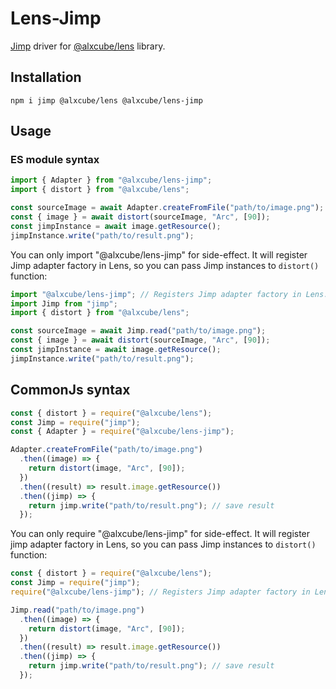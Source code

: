 # Lens-Jimp

[Jimp](https://www.npmjs.com/package/jimp) driver for
[@alxcube/lens](https://www.npmjs.com/package/@alxcube/lens) library.

## Installation

```
npm i jimp @alxcube/lens @alxcube/lens-jimp
```

## Usage

### ES module syntax

```js
import { Adapter } from "@alxcube/lens-jimp";
import { distort } from "@alxcube/lens";

const sourceImage = await Adapter.createFromFile("path/to/image.png");
const { image } = await distort(sourceImage, "Arc", [90]);
const jimpInstance = await image.getResource();
jimpInstance.write("path/to/result.png");
```

You can only import "@alxcube/lens-jimp" for side-effect. It will register Jimp adapter factory in Lens, so you can
pass Jimp instances to `distort()` function:

```js
import "@alxcube/lens-jimp"; // Registers Jimp adapter factory in Lens.
import Jimp from "jimp";
import { distort } from "@alxcube/lens";

const sourceImage = await Jimp.read("path/to/image.png");
const { image } = await distort(sourceImage, "Arc", [90]);
const jimpInstance = await image.getResource();
jimpInstance.write("path/to/result.png");
```

## CommonJs syntax

```javascript
const { distort } = require("@alxcube/lens");
const Jimp = require("jimp");
const { Adapter } = require("@alxcube/lens-jimp");

Adapter.createFromFile("path/to/image.png")
  .then((image) => {
    return distort(image, "Arc", [90]);
  })
  .then((result) => result.image.getResource())
  .then((jimp) => {
    return jimp.write("path/to/result.png"); // save result
  });
```

You can only require "@alxcube/lens-jimp" for side-effect. It will register jimp adapter factory in Lens, so you can
pass Jimp instances to `distort()` function:

```javascript
const { distort } = require("@alxcube/lens");
const Jimp = require("jimp");
require("@alxcube/lens-jimp"); // Registers Jimp adapter factory in Lens.

Jimp.read("path/to/image.png")
  .then((image) => {
    return distort(image, "Arc", [90]);
  })
  .then((result) => result.image.getResource())
  .then((jimp) => {
    return jimp.write("path/to/result.png"); // save result
  });
```
